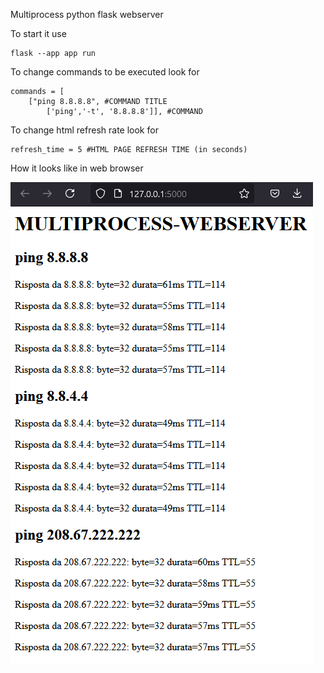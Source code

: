 
Multiprocess python flask webserver

To start it use

    flask --app app run

To change commands to be executed look for 

    commands = [
        ["ping 8.8.8.8", #COMMAND TITLE
            ['ping','-t', '8.8.8.8']], #COMMAND

To change html refresh rate look for

    refresh_time = 5 #HTML PAGE REFRESH TIME (in seconds)

How it looks like in web browser

![Html Page in web browser](/asset/ui.png)

